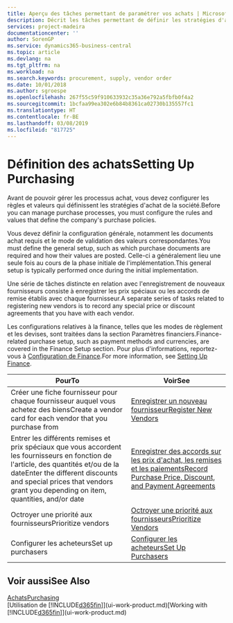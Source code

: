 ```yaml
---
title: Aperçu des tâches permettant de paramétrer vos achats | Microsoft Docs
description: Décrit les tâches permettant de définir les stratégies d'approvisionnement de votre société et de déterminer vos processus d'achat.
services: project-madeira
documentationcenter: ''
author: SorenGP
ms.service: dynamics365-business-central
ms.topic: article
ms.devlang: na
ms.tgt_pltfrm: na
ms.workload: na
ms.search.keywords: procurement, supply, vendor order
ms.date: 10/01/2018
ms.author: sgroespe
ms.openlocfilehash: 267f55c59f910633932c35a36e792a5fbfb0f4a2
ms.sourcegitcommit: 1bcfaa99ea302e6b84b8361ca02730b135557fc1
ms.translationtype: HT
ms.contentlocale: fr-BE
ms.lasthandoff: 03/08/2019
ms.locfileid: "817725"
---
```

# <a name="setting-up-purchasing"></a><span data-ttu-id="c12ab-103">Définition des achats</span><span class="sxs-lookup"><span data-stu-id="c12ab-103">Setting Up Purchasing</span></span>
<span data-ttu-id="c12ab-104">Avant de pouvoir gérer les processus achat, vous devez configurer les règles et valeurs qui définissent les stratégies d'achat de la société.</span><span class="sxs-lookup"><span data-stu-id="c12ab-104">Before you can manage purchase processes, you must configure the rules and values that define the company's purchase policies.</span></span>

<span data-ttu-id="c12ab-105">Vous devez définir la configuration générale, notamment les documents achat requis et le mode de validation des valeurs correspondantes.</span><span class="sxs-lookup"><span data-stu-id="c12ab-105">You must define the general setup, such as which purchase documents are required and how their values are posted.</span></span> <span data-ttu-id="c12ab-106">Celle-ci a généralement lieu une seule fois au cours de la phase initiale de l'implémentation.</span><span class="sxs-lookup"><span data-stu-id="c12ab-106">This general setup is typically performed once during the initial implementation.</span></span>

<span data-ttu-id="c12ab-107">Une série de tâches distincte en relation avec l'enregistrement de nouveaux fournisseurs consiste à enregistrer les prix spéciaux ou les accords de remise établis avec chaque fournisseur.</span><span class="sxs-lookup"><span data-stu-id="c12ab-107">A separate series of tasks related to registering new vendors is to record any special price or discount agreements that you have with each vendor.</span></span>

<span data-ttu-id="c12ab-108">Les configurations relatives à la finance, telles que les modes de règlement et les devises, sont traitées dans la section Paramètres financiers.</span><span class="sxs-lookup"><span data-stu-id="c12ab-108">Finance-related purchase setup, such as payment methods and currencies, are covered in the Finance Setup section.</span></span> <span data-ttu-id="c12ab-109">Pour plus d'informations, reportez-vous à [Configuration de Finance](finance-setup-finance.md).</span><span class="sxs-lookup"><span data-stu-id="c12ab-109">For more information, see [Setting Up Finance](finance-setup-finance.md).</span></span>

| <span data-ttu-id="c12ab-110">Pour</span><span class="sxs-lookup"><span data-stu-id="c12ab-110">To</span></span> | <span data-ttu-id="c12ab-111">Voir</span><span class="sxs-lookup"><span data-stu-id="c12ab-111">See</span></span> |
| --- | --- |
| <span data-ttu-id="c12ab-112">Créer une fiche fournisseur pour chaque fournisseur auquel vous achetez des biens</span><span class="sxs-lookup"><span data-stu-id="c12ab-112">Create a vendor card for each vendor that you purchase from</span></span>|[<span data-ttu-id="c12ab-113">Enregistrer un nouveau fournisseur</span><span class="sxs-lookup"><span data-stu-id="c12ab-113">Register New Vendors</span></span>](purchasing-how-register-new-vendors.md) |
| <span data-ttu-id="c12ab-114">Entrer les différents remises et prix spéciaux que vous accordent les fournisseurs en fonction de l'article, des quantités et/ou de la date</span><span class="sxs-lookup"><span data-stu-id="c12ab-114">Enter the different discounts and special prices that vendors grant you depending on item, quantities, and/or date</span></span> |[<span data-ttu-id="c12ab-115">Enregistrer des accords sur les prix d'achat, les remises et les paiements</span><span class="sxs-lookup"><span data-stu-id="c12ab-115">Record Purchase Price, Discount, and Payment Agreements</span></span>](purchasing-how-record-purchase-price-discount-payment-agreements.md) |
| <span data-ttu-id="c12ab-116">Octroyer une priorité aux fournisseurs</span><span class="sxs-lookup"><span data-stu-id="c12ab-116">Prioritize vendors</span></span> |[<span data-ttu-id="c12ab-117">Octroyer une priorité aux fournisseurs</span><span class="sxs-lookup"><span data-stu-id="c12ab-117">Prioritize Vendors</span></span>](purchasing-how-prioritize-vendors.md) |
| <span data-ttu-id="c12ab-118">Configurer les acheteurs</span><span class="sxs-lookup"><span data-stu-id="c12ab-118">Set up purchasers</span></span> |[<span data-ttu-id="c12ab-119">Configurer les acheteurs</span><span class="sxs-lookup"><span data-stu-id="c12ab-119">Set Up Purchasers</span></span>](purchasing-how-setup-purchasers.md) |

## <a name="see-also"></a><span data-ttu-id="c12ab-120">Voir aussi</span><span class="sxs-lookup"><span data-stu-id="c12ab-120">See Also</span></span>
[<span data-ttu-id="c12ab-121">Achats</span><span class="sxs-lookup"><span data-stu-id="c12ab-121">Purchasing</span></span>](purchasing-manage-purchasing.md)  
<span data-ttu-id="c12ab-122">[Utilisation de [!INCLUDE[d365fin](includes/d365fin_md.md)]](ui-work-product.md)</span><span class="sxs-lookup"><span data-stu-id="c12ab-122">[Working with [!INCLUDE[d365fin](includes/d365fin_md.md)]](ui-work-product.md)</span></span>
